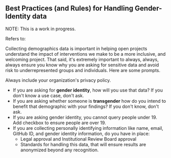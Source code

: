 ## Best Practices (and Rules) for Handling Gender-Identity data

NOTE: This is a work in progress.

Refers to:  

Collecting demographics data is important in helping open projects understand the impact of interventions we make to be a more inclusive, and welcoming project.
That said, it's extremely important to always, always, always ensure you know why you are asking for sensitive data and avoid risk to underrepresented groups and individuals. Here are some prompts.

Always include your organization's privacy policy.

* If you are asking for **gender identity**, how will you use that data? If you don't know a use case, don't ask.
* If you are asking whether someone is **transgender** how do you intend to benefit that demographic with your findings?  If you don't know, don't ask.
* If you are asking gender identity, you cannot query people under 19.  Add checkbox to ensure people are over 19.
* If you are collecting personally identifying information like name, email, GitHub ID, and gender identity information, do you have in place:
  * Legal approval and Institutional Review Board approval
  * Standards for handling this data, that will ensure results are anonymized beyond any recognition.
